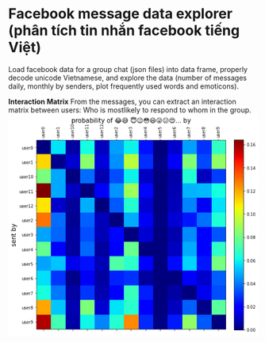 # Facebook message data explorer (phân tích tin nhắn facebook tiếng Việt)

Load facebook data for a group chat (json files) into data frame, properly decode unicode Vietnamese, and explore the data (number of messages daily, monthly by senders, plot frequently used words and emoticons). 

**Interaction Matrix**
From the messages, you can extract an interaction matrix between users: Who is mostlikely to respond to whom in the group.
![](https://github.com/quynhneo/facebook-message-data-explorer/blob/master/interaction.png)

